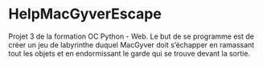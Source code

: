 # HelpMacGyverEscape
Projet 3 de la formation OC Python - Web. Le but de se programme est de créer un jeu de labyrinthe duquel MacGyver doit s’échapper en ramassant tout les objets et en endormissant le garde qui se trouve devant la sortie.
